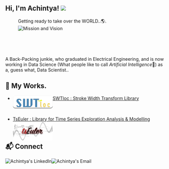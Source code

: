 <h2> Hi, I'm Achintya! <img src="https://media.giphy.com/media/42tS2cfBtj8Y/giphy.gif" width="75"> </h2>


<figure >
  <figcaption>Getting ready to take over the WORLD..🌎.</figcaption>
  <img align='centre' src="https://media.giphy.com/media/3o85xqzprB9DhZmVk4/giphy.gif" alt="Mission and Vision" width="400"/><br><br>
</figure><br><br>


A Back-Packing junkie, who graduated in Electrical Engineering, and is now working in Data Science (What people like to call *Artificial Intelligence*🤩) as a, guess what, Data Scientist..<br>

<h2> 📑 My Works. </h2>

- [SWTloc : Stroke Width Transform Library](https://github.com/ag-ds-bubble/swtloc)
[<img align='left' src="swtloc.png" width="125">](https://github.com/ag-ds-bubble/swtloc)<br><br><br>


- [TsEuler : Library for Time Series Exploration Analysis & Modelling](https://github.com/ag-ds-bubble/tseuler)
[<img align='left' src="tseuler.png" width="125">](https://github.com/ag-ds-bubble/tseuler)<br><br><br>


<h2> 📬 Connect </h2>

<a href="https://www.linkedin.com/in/guptaachintya/">
  <img align="left" alt="Achintya's LinkedIn" src="https://img.icons8.com/clouds/100/000000/linkedin.png"/>
</a>

<a href="mailto:achintyag96@gmail.com">
  <img align="left" alt="Achintya's Email" src="https://img.icons8.com/clouds/100/000000/apple-mail.png"/>
</a>

